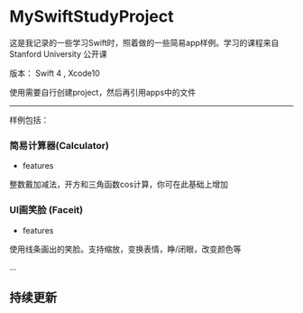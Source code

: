 # MySwiftStudyProject

这是我记录的一些学习Swift时，照着做的一些简易app样例。学习的课程来自 Stanford University 公开课

版本： Swift 4 , Xcode10

使用需要自行创建project，然后再引用apps中的文件

---
样例包括：
### 简易计算器(Calculator)
+ features

 整数戴加减法，开方和三角函数cos计算，你可在此基础上增加
 
### UI画笑脸  (Faceit)
+ features

 使用线条画出的笑脸。支持缩放，变换表情，睁/闭眼，改变颜色等

...

持续更新
---


